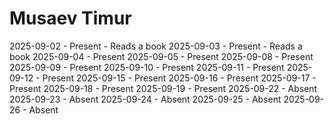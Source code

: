 # Musaev Timur
2025-09-02 - Present - Reads a book
2025-09-03 - Present - Reads a book
2025-09-04 - Present
2025-09-05 - Present
2025-09-08 - Present
2025-09-09 - Present
2025-09-10 - Present
2025-09-11 - Present
2025-09-12 - Present
2025-09-15 - Present
2025-09-16 - Present
2025-09-17 - Present
2025-09-18 - Present
2025-09-19 - Present
2025-09-22 - Absent
2025-09-23 - Absent
2025-09-24 - Absent
2025-09-25 - Absent
2025-09-26 - Absent
